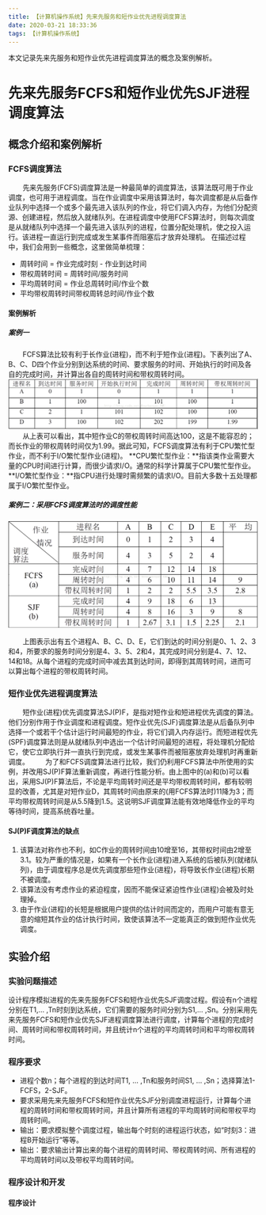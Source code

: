 ```yaml
---
title: 【计算机操作系统】先来先服务和短作业优先进程调度算法
date: 2020-03-21 18:33:36
tags: 【计算机操作系统】
---
```


本文记录先来先服务和短作业优先进程调度算法的概念及案例解析。
<!--more-->

# 先来先服务FCFS和短作业优先SJF进程调度算法

## 概念介绍和案例解析

### FCFS调度算法
&emsp; &ensp; 先来先服务(FCFS)调度算法是一种最简单的调度算法，该算法既可用于作业调度，也可用于进程调度。当在作业调度中采用该算法时，每次调度都是从后备作业队列中选择一个或多个最先进入该队列的作业，将它们调入内存，为他们分配资源、创建进程，然后放入就绪队列。在进程调度中使用FCFS算法时，则每次调度是从就绪队列中选择一个最先进入该队列的进程，位置分配处理机，使之投入运行。该进程一直运行到完成或发生某事件而阻塞后才放弃处理机。
在描述过程中，我们会用到一些概念，这里做简单梳理：
* 周转时间 = 作业完成时刻 - 作业到达时间
* 带权周转时间 = 周转时间/服务时间
* 平均周转时间 = 作业总周转时间/作业个数
* 平均带权周转时间带权周转总时间/作业个数

#### 案例解析

##### 案例一
&emsp; &ensp; FCFS算法比较有利于长作业(进程)，而不利于短作业(进程)。下表列出了A、B、C、D四个作业分别到达系统的时间、要求服务的时间、开始执行的时间及各自的完成时间，并计算出各自的周转时间和带权周转时间。![](【计算机操作系统】先来先服务和短作业优先进程调度算法/案例1.png)&emsp; &ensp; 从上表可以看出，其中短作业C的带权周转时间高达100，这是不能容忍的；而长作业的带权周转时间仅为1.99。据此可知，FCFS调度算法有利于CPU繁忙型作业，而不利于I/O繁忙型作业(进程)。
**CPU繁忙型作业：**指该类作业需要大量的CPU时间进行计算，而很少请求I/O。通常的科学计算属于CPU繁忙型作业。
**I/O繁忙型作业：**指CPU进行处理时需频繁的请求I/O。目前大多数十五处理都属于I/O繁忙型作业。

##### 案例二：采用FCFS调度算法时的调度性能
![](【计算机操作系统】先来先服务和短作业优先进程调度算法/案例二.png)

&emsp; &ensp; 上图表示出有五个进程A、B、C、D、E，它们到达的时间分别是0、1、2、3和4，所要求的服务时间分别是4、3、5、2和4，其完成时间分别是4、7、12、14和18。从每个进程的完成时间中减去其到达时间，即得到其周转时间，进而可以算出每个进程的带权周转时间。

### 短作业优先进程调度算法
&emsp; &ensp; 短作业(进程)优先调度算法SJ(P)F，是指对短作业和短进程优先调度的算法。他们分别作用于作业调度和进程调度。短作业优先(SJF)调度算法是从后备队列中选择一个或若干个估计运行时间最短的作业，将它们调入内存运行。而短进程优先(SPF)调度算法则是从就绪队列中选出一个估计时间最短的进程，将处理机分配给它，使它立即执行并一直执行到完成，或发生某事件而被阻塞放弃处理机时再重新调度。
&emsp; &ensp; 为了和FCFS调度算法进行比较，我们仍利用FCFS算法中所使用的实例，并改用SJ(P)F算法重新调度，再进行性能分析。由上图中的(a)和(b)可以看出，采用SJ(P)F算法后，不论是平均周转时间还是平均带权周转时间，都有较明显的改善，尤其是对短作业D，其周转时间由原来的(用FCFS算法时)11降为3；而平均带权周转时间是从5.5降到1.5。这说明SJF调度算法能有效地降低作业的平均等待时间，提高系统吞吐量。

#### SJ(P)F调度算法的缺点
1. 该算法对称作也不利，如C作业的周转时间由10增至16，其带权时间由2增至3.1。较为严重的情况是，如果有一个长作业(进程)进入系统的后被队列(就绪队列)，由于调度程序总是优先调度那些短作业(进程)，将导致长作业(进程)长期不被调度。
2. 该算法没有考虑作业的紧迫程度，因而不能保证紧迫性作业(进程)会被及时处理掉。
3. 由于作业(进程)的长短是根据用户提供的估计时间而定的，而用户可能有意无意的缩短其作业的估计执行时间，致使该算法不一定能真正的做到短作业优先调度。

## 实验介绍

### 实验问题描述
设计程序模拟进程的先来先服务FCFS和短作业优先SJF调度过程。假设有n个进程分别在T1,… ,Tn时刻到达系统，它们需要的服务时间分别为S1,… ,Sn。分别采用先来先服务FCFS和短作业优先SJF进程调度算法进行调度，计算每个进程的完成时间、周转时间和带权周转时间，并且统计n个进程的平均周转时间和平均带权周转时间。

### 程序要求
* 进程个数n；每个进程的到达时间T1, … ,Tn和服务时间S1, … ,Sn；选择算法1-FCFS，2-SJF。
* 要求采用先来先服务FCFS和短作业优先SJF分别调度进程运行，计算每个进程的周转时间和带权周转时间，并且计算所有进程的平均周转时间和带权平均周转时间。
* 输出：要求模拟整个调度过程，输出每个时刻的进程运行状态，如“时刻3：进程B开始运行”等等。
* 输出：要求输出计算出来的每个进程的周转时间、带权周转时间、所有进程的平均周转时间以及带权平均周转时间。

### 程序设计和开发

#### 程序设计